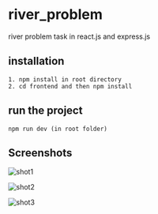# river_problem
river problem task in react.js and express.js


## installation 
```
1. npm install in root directory
2. cd frontend and then npm install
```

## run the project
```
npm run dev (in root folder)
```

## Screenshots

![shot1](https://github.com/HarshSolanki18/river_problemo/blob/main/Screenshot%20from%202021-01-16%2015-47-13.png)

![shot2](https://github.com/HarshSolanki18/river_problemo/blob/main/Screenshot%20from%202021-01-16%2015-47-31.png)

![shot3](https://github.com/HarshSolanki18/river_problemo/blob/main/Screenshot%20from%202021-01-16%2015-47-57.png)

